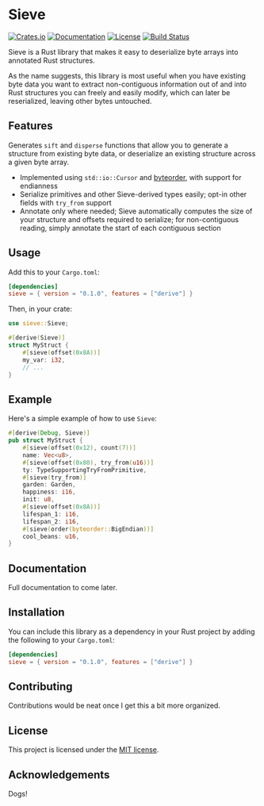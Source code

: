 # Sieve

[![Crates.io](https://img.shields.io/crates/v/sieve.svg)](https://crates.io/crates/sieve)
[![Documentation](https://docs.rs/sieve/badge.svg)](https://docs.rs/sieve)
[![License](https://img.shields.io/crates/l/sieve.svg)](https://github.com/mattadatta/sieve/blob/main/LICENSE)
[![Build Status](https://github.com/mattadatta/sieve/workflows/Rust/badge.svg)](https://github.com/mattadatta/sieve/actions)

Sieve is a Rust library that makes it easy to deserialize byte arrays into annotated Rust structures.

As the name suggests, this library is most useful when you have existing byte data you want to extract non-contiguous information out of and into Rust structures you can freely and easily modify, which can later be reserialized, leaving other bytes untouched.

## Features

Generates `sift` and `disperse` functions that allow you to generate a structure from existing byte data, or deserialize an existing structure across a given byte array.

- Implemented using `std::io::Cursor` and [byteorder](https://crates.io/crates/byteorder), with support for endianness
- Serialize primitives and other Sieve-derived types easily; opt-in other fields with `try_from` support
- Annotate only where needed; Sieve automatically computes the size of your structure and offsets required to serialize; for non-contiguous reading, simply annotate the start of each contiguous section

## Usage

Add this to your `Cargo.toml`:

```toml
[dependencies]
sieve = { version = "0.1.0", features = ["derive"] }
```

Then, in your crate:

```rust
use sieve::Sieve;

#[derive(Sieve)]
struct MyStruct {
    #[sieve(offset(0x8A))]
    my_var: i32,
    // ...
}
```

## Example

Here's a simple example of how to use `Sieve`:

```rust
#[derive(Debug, Sieve)]
pub struct MyStruct {
    #[sieve(offset(0x12), count(7))]
    name: Vec<u8>,
    #[sieve(offset(0x80), try_from(u16))]
    ty: TypeSupportingTryFromPrimitive,
    #[sieve(try_from)]
    garden: Garden,
    happiness: i16,
    init: u8,
    #[sieve(offset(0x8A))]
    lifespan_1: i16,
    lifespan_2: i16,
    #[sieve(order(byteorder::BigEndian))]
    cool_beans: u16,
}


```

## Documentation

Full documentation to come later.
<!-- Please see the [API documentation](https://docs.rs/sieve) for more detailed information about this crate. -->

## Installation

You can include this library as a dependency in your Rust project by adding the following to your `Cargo.toml`:

```toml
[dependencies]
sieve = { version = "0.1.0", features = ["derive"] }
```

## Contributing

Contributions would be neat once I get this a bit more organized.
<!-- Contributions are always welcome! Please read the [CONTRIBUTING.md](CONTRIBUTING.md) file for guidelines. -->

## License

This project is licensed under the [MIT license](LICENSE).

## Acknowledgements

Dogs!
